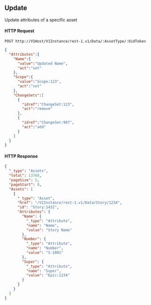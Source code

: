 ## Update

Update attributes of a specific asset

#### HTTP Request

`POST http://V1Host/V1Instance/rest-1.v1/Data/:AssetType/:OidToken`

```json
{  
  "Attributes":{  
    "Name":{  
      "value":"Updated Name",
      "act":"set"
    },
    "Scope":{  
      "value":"Scope:123",
      "act":"set"
    },
    "ChangeSets":[  
      {  
        "idref":"ChangeSet:123",
        "act":"remove"
      },
      {  
        "idref":"ChangeSet:987",
        "act":"add"
      }
    ]
  }
}
```

#### HTTP Response

```json
{
  "_type": "Assets",
  "total": 13768,
  "pageSize": 5,
  "pageStart": 0,
  "Assets": [
    {
      "_type": "Asset",
      "href": "/V1Instance/rest-1.v1/Data/Story/1234",
      "id": "Story:1432",
      "Attributes": {
        "Name": {
          "_type": "Attribute",
          "name": "Name",
          "value": "Story Name"
        },
        "Number": {
          "_type": "Attribute",
          "name": "Number",
          "value": "S-1001"
        },
        "Super": {
          "_type": "Attribute",
          "name": "Super",
          "value": "Epic:1234"
        }
      }
    }
  ]
}
```
